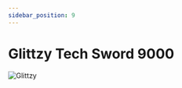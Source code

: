 ```yaml
---
sidebar_position: 9
---
```


# Glittzy Tech Sword 9000 

![Glittzy](https://vwiki.valorserver.com/api/item/picture/glittzy%20tech%20sword%209000)
